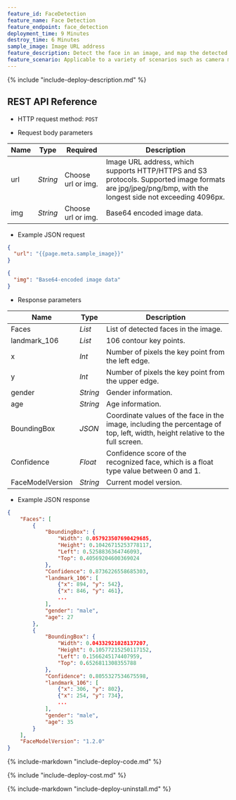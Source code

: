 ```yaml
---
feature_id: FaceDetection
feature_name: Face Detection
feature_endpoint: face_detection
deployment_time: 9 Minutes
destroy_time: 6 Minutes
sample_image: Image URL address
feature_description: Detect the face in an image, and map the detected facial features and contour key point information to 64 vector coordinates. 
feature_scenario: Applicable to a variety of scenarios such as camera monitoring, facial feature analysis, and interactive marketing.
---
```


{%
  include "include-deploy-description.md"
%}
## REST API Reference

- HTTP request method: `POST`

- Request body parameters

| **Name**  | **Type**  | **Required** |  **Description**  |
|----------|-----------|------------|------------|
| url | *String* |Choose url or img.|Image URL address, which supports HTTP/HTTPS and S3 protocols. Supported image formats are jpg/jpeg/png/bmp, with the longest side not exceeding 4096px.|
| img | *String* |Choose url or img.|Base64 encoded image data.|

- Example JSON request

``` json
{
  "url": "{{page.meta.sample_image}}"
}
```

``` json
{
  "img": "Base64-encoded image data"
}
```

- Response parameters

| **Name** | **Type** | **Description**  |
|----------|-----------|------------|
|Faces    |*List*   |List of detected faces in the image.|
|landmark_106    |*List*   |106 contour key points.|
|x    |*Int*   |Number of pixels the key point from the left edge.|
|y    |*Int*   |Number of pixels the key point from the upper edge.|
|gender    |*String*   |Gender information.|
|age    |*String*   |Age information.|
|BoundingBox |*JSON*     |Coordinate values of the face in the image, including the percentage of top, left, width, height relative to the full screen.|
|Confidence    |*Float*   |Confidence score of the recognized face, which is a float type value between 0 and 1.|
|FaceModelVersion    |*String*   |Current model version.|

- Example JSON response

``` json
{
    "Faces": [
        {
            "BoundingBox": {
                "Width": 0.057923507690429685, 
                "Height": 0.10426715253778117, 
                "Left": 0.5258836364746093, 
                "Top": 0.40569204600369024
            }, 
            "Confidence": 0.8736226558685303, 
            "landmark_106": [
                {"x": 894, "y": 542}, 
                {"x": 846, "y": 461}, 
                ...
            ], 
            "gender": "male", 
            "age": 27
        }, 
        {
            "BoundingBox": {
                "Width": 0.04332921028137207, 
                "Height": 0.10577215250117152, 
                "Left": 0.1566245174407959, 
                "Top": 0.6526811308355788
            }, 
            "Confidence": 0.8055327534675598, 
            "landmark_106": [
                {"x": 306, "y": 802}, 
                {"x": 254, "y": 734}, 
                ...
            ], 
            "gender": "male", 
            "age": 35
        }
    ], 
    "FaceModelVersion": "1.2.0"
}
```

{%
  include-markdown "include-deploy-code.md"
%}

{%
  include "include-deploy-cost.md"
%}

{%
  include-markdown "include-deploy-uninstall.md"
%}